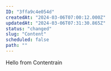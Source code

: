 ```yaml
---
ID: "3ffa9c4e054d"
createdAt: "2024-03-06T07:00:12.000Z"
updatedAt: "2024-03-06T07:31:30.865Z"
status: "changed"
slug: "Content"
scheduled: false
path: ""
---
```

Hello from Contentrain